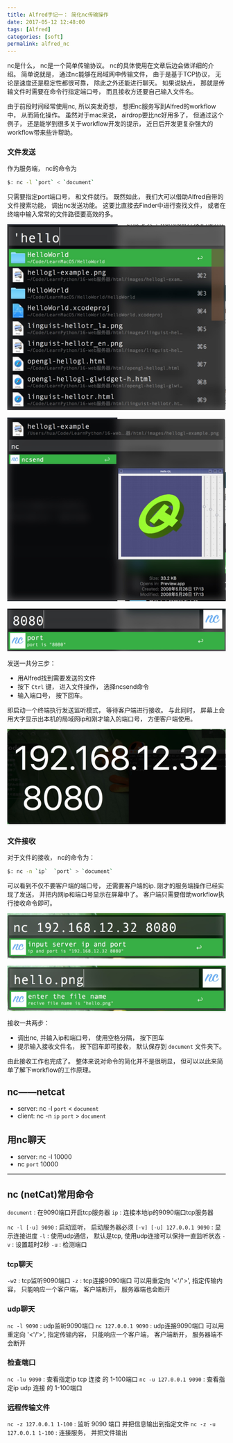 ```yaml
---
title: Alfred手记一： 简化nc传输操作
date: 2017-05-12 12:48:00
tags: [Alfred]
categories: [soft]
permalink: alfred_nc
---
```


nc是什么， nc是一个简单传输协议。 nc的具体使用在文章后边会做详细的介绍。 简单说就是， 通过nc能够在局域网中传输文件， 由于是基于TCP协议， 无论是速度还是稳定性都很可靠， 除此之外还能进行聊天。 如果说缺点， 那就是传输文件时需要在命令行指定端口号， 而且接收方还要自己输入文件名。

由于前段时间经常使用nc, 所以突发奇想， 想把nc服务写到Alfred的workflow中， 从而简化操作。 虽然对于mac来说， airdrop要比nc好用多了， 但通过这个例子， 还是能学到很多关于workflow开发的提示， 近日后开发更复杂强大的workflow带来些许帮助。

### 文件发送

作为服务端， nc的命令为

``` bash
$: nc -l `port` < `document`
```

只需要指定port端口号， 和文件就行。 既然如此， 我们大可以借助Alfred自带的文件搜索功能， 调出nc发送功能。 这要比直接去Finder中进行查找文件， 或者在终端中输入常常的文件路径要高效的多。

![14898397730412](alfred1-nc/14898397730412.jpg)

![14898397975568](alfred1-nc/14898397975568.jpg)

![14898398228729](assets/14898398228729.jpg)

发送一共分三步：

* 用Alfred找到需要发送的文件
* 按下 `Ctrl` 键， 进入文件操作， 选择ncsend命令
* 输入端口号， 按下回车。

即启动一个终端执行发送监听模式， 等待客户端进行接收。 与此同时， 屏幕上会用大字显示出本机的局域网ip和刚才输入的端口号， 方便客户端使用。

![14898400344094](alfred1-nc/14898400344094.jpg)

### 文件接收

对于文件的接收， nc的命令为：

``` bash
$: nc -n `ip`  `port` > `document`
```

可以看到不仅不要客户端的端口号， 还需要客户端的ip. 刚才的服务端操作已经实现了发送， 并把内网ip和端口号显示在屏幕中了。 客户端只需要借助workflow执行接收命令即可。

![14898402129318](alfred1-nc/14898402129318.jpg)

![14898402642075](alfred1-nc/14898402642075.jpg)

接收一共两步：

* 调出nc, 并输入ip和端口号， 使用空格分隔， 按下回车
* 提示输入接收文件名， 按下回车即可接收， 默认保存到 `document` 文件夹下。

由此接收工作也完成了。 整体来说对命令的简化并不是很明显， 但可以以此来简单了解下workflow的工作原理。

## nc——netcat

* server: nc -l `port` < `document`
* client: nc -n `ip`  `port` > `document`

## 用nc聊天

* server: nc -l 10000
* nc `port` 10000

---

## nc (netCat)常用命令

`document` : 在9090端口开启tcp服务器
`ip` : 连接本地ip的9090端口tcp服务器

`nc -l [-u] 9090` : 启动监听， 启动服务器必须
`[-v] [-u] 127.0.0.1 9090` : 显示连接进度
`-l` : 使用udp通信， 默认是tcp, 使用udp连接可以保持一直监听状态
`-v` : 设置超时2秒
`-u` : 检测端口

### tcp聊天

`-w2` : tcp监听9090端口
`-z` : tcp连接9090端口
可以用重定向 '<'/'>', 指定传输内容， 只能响应一个客户端， 客户端断开， 服务器端也会断开

### udp聊天

`nc -l 9090` : udp监听9090端口
`nc 127.0.0.1 9090` : udp连接9090端口
可以用重定向 '<'/'>', 指定传输内容， 只能响应一个客户端， 客户端断开， 服务器端不会断开

### 检查端口

`nc -lu 9090` : 查看指定ip tcp 连接 的 1-100端口
`nc -u 127.0.0.1 9090` : 查看指定ip udp 连接 的 1-100端口

### 远程传输文件

`nc -z 127.0.0.1 1-100` : 监听 9090 端口 并把信息输出到指定文件
`nc -z -u 127.0.0.1 1-100` : 连接服务， 并把文件输出
